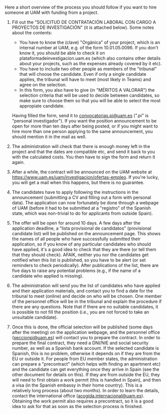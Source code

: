 Here a short overview of the process you should follow if you want to hire
someone at UAM with funding from a project.

1. Fill out the "SOLICITUD DE CONTRATACIÓN LABORAL CON CARGO A PROYECTOS DE
   INVESTIGACIÓN" (it is attached below). Some notes about the contents:
   - You have to know the (clave) "Orgánica" of your project, which is an
     internal number at UAM, e.g. of the form 10.01.05.0096. If you don't know
     it, you should be able to check it on plataformadeinvestigacion.uam.es
     (which also contains other details about your projects, such as the
     expenses already covered by it etc).  
   - You have to include two other people as members of the "tribunal" that will
     choose the candidate. Even if only a single candidate applies, the tribunal
     will have to meet (most likely in Teams) and agree on the selection.
   - In this form, you also have to give (in "MÉRITOS A VALORAR") the selection
     criteria that will be used to decide between candidates, so make sure to
     choose them so that you will be able to select the most appropiate
     candidate. 
   
   Having filled the form, send it to <convocatorias.pi@uam.es> (".pi" is
   "personal investigador"). If you want the position announcement to be open
   for more than ten days after being posted, or if you might want to hire more
   than one person applying to the same announcement, you should mention it in
   the mail as well.
   
2. The administration will check that there is enough money left in the project
   and that the dates are compatible etc, and send it back to you with the
   calculated costs. You then have to sign the form and return it again.

3. After a while, the contract will be announced on the UAM website at
   https://www.uam.es/uam/investigacion/ofertas-empleo. If you're lucky, you
   will get a mail when this happens, but there is no guarantee.

4. The candidates have to apply following the instructions in the announcement
   (submitting a CV and filling out a form with personal data). The application
   can now fortunately be done through a webpage of UAM (before it had to be
   submitted at a "registro" of the Spanish state, which was non-trivial to do
   for applicants from outside Spain).

5. The offer will be open for around 10 days. A few days after the application
   deadline, a "lista provisional de candidatos" (provisional candidate list)
   will be published on the announcement page. This shows the names of all
   people who have successfully submitted their application, so if you know of
   any particular candidates who should have applied, it's a good idea to check
   that they are there (or tell them that they should check). AFAIK, neither you
   nor the candidates get notified when this list is published, so you have to
   be alert (or set reminders to check periodically). After publications of the
   list, there are five days to raise any potential problems (e.g., if the name
   of a candidate who applied is missing).

6. The administration will send you the list of candidates who have applied and
   their application materials, and contact you to find a date for the tribunal
   to meet (online) and decide on who will be chosen. One member of the
   personnel office will be in the tribunal and explain the procedure if there
   are any questions. Note that if there are no suitable candidates, it is
   possible to not fill the position (i.e., you are not forced to take an
   unsuitable candidate).

7. Once this is done, the official selection will be published (some days after
   the meeting) on the application webpage, and the personnel office
   (<seccionpi@uam.es>) will contact you to prepare the contract. In order to
   prepare the final contract, they need a DNI/NIE and social security number,
   as well as a Spanish bank account. If the selected candidate is Spanish, this
   is no problem, otherwise it depends on if they are from the EU or outside it.
   For people from EU member states, the administration can prepare a
   "precontract" (which helps with finding an apartment etc) and the candidate
   can get everything once they arrive in Spain (see the other document for
   details on this). If they are from outside the EU, they will need to first
   obtain a work permit (this is handled in Spain), and then a visa (in the
   Spanish embassy in their home country). This is a relatively long process
   (about two months). In order to learn the details, contact the international
   office (<acogida.internacional@uam.es>). Obtaining the work permit also
   requires a precontract, so it is a good idea to ask for that as soon as the
   selection process is finished.
